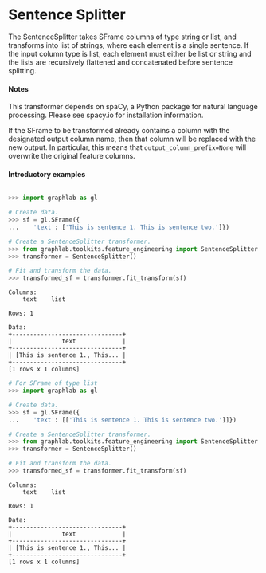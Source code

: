 <script src="../turi/js/recview.js"></script>
# Sentence Splitter

The SentenceSplitter takes SFrame columns of type string or list,
and transforms into list of strings, where each element is a single sentence.
If the input column type is list, each element must either be list or string
and the lists are recursively flattened and concatenated before sentence
splitting.

#### Notes

This transformer depends on spaCy, a Python package for natural language
processing. Please see spacy.io for installation information.

If the SFrame to be transformed already contains a column with the
designated output column name, then that column will be replaced with the
new output. In particular, this means that `output_column_prefix=None` will
overwrite the original feature columns.

#### Introductory examples
```python

>>> import graphlab as gl

# Create data.
>>> sf = gl.SFrame({
...    'text': ['This is sentence 1. This is sentence two.']})

# Create a SentenceSplitter transformer.
>>> from graphlab.toolkits.feature_engineering import SentenceSplitter
>>> transformer = SentenceSplitter()

# Fit and transform the data.
>>> transformed_sf = transformer.fit_transform(sf)
```
```no-highlight
Columns:
    text    list

Rows: 1

Data:
+-------------------------------+
|              text             |
+-------------------------------+
| [This is sentence 1., This... |
+-------------------------------+
[1 rows x 1 columns]
```
```python
# For SFrame of type list
>>> import graphlab as gl

# Create data.
>>> sf = gl.SFrame({
...    'text': [['This is sentence 1. This is sentence two.']]})

# Create a SentenceSplitter transformer.
>>> from graphlab.toolkits.feature_engineering import SentenceSplitter
>>> transformer = SentenceSplitter()

# Fit and transform the data.
>>> transformed_sf = transformer.fit_transform(sf)
```
```no-highlight
Columns:
    text    list

Rows: 1

Data:
+-------------------------------+
|              text             |
+-------------------------------+
| [This is sentence 1., This... |
+-------------------------------+
[1 rows x 1 columns]
```

